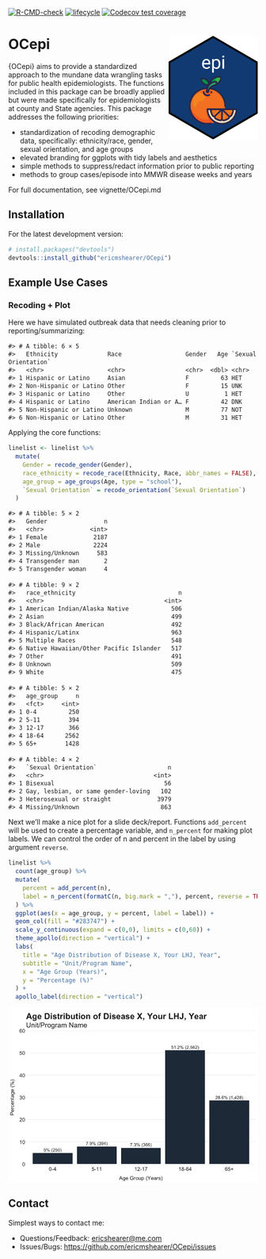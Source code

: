 
<!-- badges: start -->

[![R-CMD-check](https://github.com/ericmshearer/OCepi/actions/workflows/R-CMD-check.yaml/badge.svg)](https://github.com/ericmshearer/OCepi/actions/workflows/R-CMD-check.yaml)
[![lifecycle](https://img.shields.io/badge/lifecycle-experimental-brightgreen.svg)](https://lifecycle.r-lib.org/articles/stages.html#experimental)
[![Codecov test
coverage](https://codecov.io/gh/ericmshearer/OCepi/branch/main/graph/badge.svg)](https://app.codecov.io/gh/ericmshearer/OCepi?branch=main)

<!-- badges: end -->

# OCepi <img src="man/figures/hex_sticker.png" align="right" width="180"/>

{OCepi} aims to provide a standardized approach to the mundane data
wrangling tasks for public health epidemiologists. The functions
included in this package can be broadly applied but were made
specifically for epidemiologists at county and State agencies. This
package addresses the following priorities:

- standardization of recoding demographic data, specifically:
  ethnicity/race, gender, sexual orientation, and age groups
- elevated branding for ggplots with tidy labels and aesthetics
- simple methods to suppress/redact information prior to public
  reporting
- methods to group cases/episode into MMWR disease weeks and years

For full documentation, see vignette/OCepi.md

## Installation

For the latest development version:

``` r
# install.packages("devtools")
devtools::install_github("ericmshearer/OCepi")
```

## Example Use Cases

### Recoding + Plot

Here we have simulated outbreak data that needs cleaning prior to
reporting/summarizing:

    #> # A tibble: 6 × 5
    #>   Ethnicity              Race                  Gender   Age `Sexual Orientation`
    #>   <chr>                  <chr>                 <chr>  <dbl> <chr>               
    #> 1 Hispanic or Latino     Asian                 F         63 HET                 
    #> 2 Non-Hispanic or Latino Other                 F         15 UNK                 
    #> 3 Hispanic or Latino     Other                 U          1 HET                 
    #> 4 Hispanic or Latino     American Indian or A… F         42 DNK                 
    #> 5 Non-Hispanic or Latino Unknown               M         77 NOT                 
    #> 6 Non-Hispanic or Latino Other                 M         31 HET

Applying the core functions:

``` r
linelist <- linelist %>%
  mutate(
    Gender = recode_gender(Gender),
    race_ethnicity = recode_race(Ethnicity, Race, abbr_names = FALSE),
    age_group = age_groups(Age, type = "school"),
    `Sexual Orientation` = recode_orientation(`Sexual Orientation`)
  )
```

    #> # A tibble: 5 × 2
    #>   Gender                n
    #>   <chr>             <int>
    #> 1 Female             2187
    #> 2 Male               2224
    #> 3 Missing/Unknown     583
    #> 4 Transgender man       2
    #> 5 Transgender woman     4

    #> # A tibble: 9 × 2
    #>   race_ethnicity                             n
    #>   <chr>                                  <int>
    #> 1 American Indian/Alaska Native            506
    #> 2 Asian                                    499
    #> 3 Black/African American                   492
    #> 4 Hispanic/Latinx                          963
    #> 5 Multiple Races                           548
    #> 6 Native Hawaiian/Other Pacific Islander   517
    #> 7 Other                                    491
    #> 8 Unknown                                  509
    #> 9 White                                    475

    #> # A tibble: 5 × 2
    #>   age_group     n
    #>   <fct>     <int>
    #> 1 0-4         250
    #> 2 5-11        394
    #> 3 12-17       366
    #> 4 18-64      2562
    #> 5 65+        1428

    #> # A tibble: 4 × 2
    #>   `Sexual Orientation`                    n
    #>   <chr>                               <int>
    #> 1 Bisexual                               56
    #> 2 Gay, lesbian, or same gender-loving   102
    #> 3 Heterosexual or straight             3979
    #> 4 Missing/Unknown                       863

Next we’ll make a nice plot for a slide deck/report. Functions
`add_percent` will be used to create a percentage variable, and
`n_percent` for making plot labels. We can control the order of n and
percent in the label by using argument `reverse`.

``` r
linelist %>%
  count(age_group) %>%
  mutate(
    percent = add_percent(n),
    label = n_percent(formatC(n, big.mark = ","), percent, reverse = TRUE)
  ) %>%
  ggplot(aes(x = age_group, y = percent, label = label)) +
  geom_col(fill = "#283747") +
  scale_y_continuous(expand = c(0,0), limits = c(0,60)) +
  theme_apollo(direction = "vertical") +
  labs(
    title = "Age Distribution of Disease X, Your LHJ, Year",
    subtitle = "Unit/Program Name",
    x = "Age Group (Years)",
    y = "Percentage (%)"
  ) +
  apollo_label(direction = "vertical")
```

<img src="man/figures/README-plot-1.png" style="display: block; margin: auto;" />

## Contact

Simplest ways to contact me:

- Questions/Feedback: <ericshearer@me.com>
- Issues/Bugs: <https://github.com/ericmshearer/OCepi/issues>
